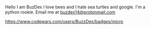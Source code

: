 Hello I am BuzDex
I love bees and I hate sea turtles and google.
I'm a python rookie.
Email me at buzdex14@protonmail.com

<img>https://www.codewars.com/users/BuzzDex/badges/micro</img>

